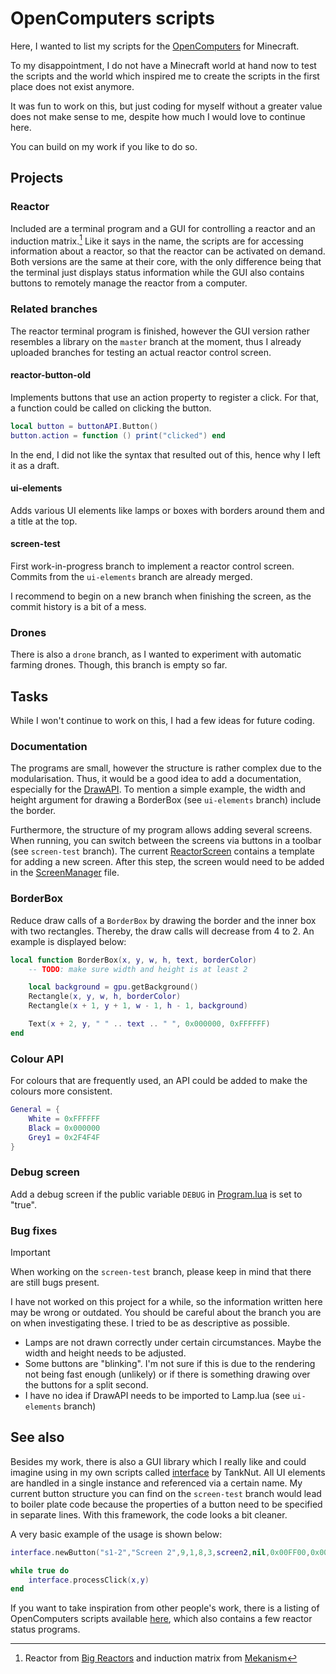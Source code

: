 # OpenComputers scripts

Here, I wanted to list my scripts for the [OpenComputers](https://github.com/MightyPirates/OpenComputers) for Minecraft.

To my disappointment, I do not have a Minecraft world at hand now to test the scripts and the world which inspired me to create the scripts in the first place does not exist anymore.

It was fun to work on this, but just coding for myself without a greater value does not make sense to me, despite how much I would love to continue here.

You can build on my work if you like to do so.

## Projects

### Reactor

Included are a terminal program and a GUI for controlling a reactor and an induction matrix.[^mods] Like it says in the name, the scripts are for accessing information about a reactor, so that the reactor can be activated on demand. Both versions are the same at their core, with the only difference being that the terminal just displays status information while the GUI also contains buttons to remotely manage the reactor from a computer.

### Related branches

The reactor terminal program is finished, however the GUI version rather resembles a library on the `master` branch at the moment, thus I already uploaded branches for testing an actual reactor control screen.

#### reactor-button-old

Implements buttons that use an action property to register a click. For that, a function could be called on clicking the button.

```lua
local button = buttonAPI.Button()
button.action = function () print("clicked") end
```

In the end, I did not like the syntax that resulted out of this, hence why I left it as a draft.

#### ui-elements

Adds various UI elements like lamps or boxes with borders around them and a title at the top.

#### screen-test

First work-in-progress branch to implement a reactor control screen. Commits from the `ui-elements` branch are already merged.

I recommend to begin on a new branch when finishing the screen, as the commit history is a bit of a mess.

### Drones

There is also a `drone` branch, as I wanted to experiment with automatic farming drones. Though, this branch is empty so far.

## Tasks

While I won't continue to work on this, I had a few ideas for future coding.

### Documentation

The programs are small, however the structure is rather complex due to the modularisation. Thus, it would be a good idea to add a documentation, especially for the [DrawAPI](/reactor/gui/Screens/UI/DrawAPI.lua). To mention a simple example, the width and height argument for drawing a BorderBox (see `ui-elements` branch) include the border.

Furthermore, the structure of my program allows adding several screens. When running, you can switch between the screens via buttons in a toolbar (see `screen-test` branch). The current [ReactorScreen](/reactor/gui/Screens/ReactorScreen.lua) contains a template for adding a new screen. After this step, the screen would need to be added in the [ScreenManager](/reactor/gui/Screens/ScreenManager.lua) file.

### BorderBox

Reduce draw calls of a `BorderBox` by drawing the border and the inner box with two rectangles. Thereby, the draw calls will decrease from 4 to 2. An example is displayed below:

```lua
local function BorderBox(x, y, w, h, text, borderColor)
    -- TODO: make sure width and height is at least 2

    local background = gpu.getBackground()
    Rectangle(x, y, w, h, borderColor)
    Rectangle(x + 1, y + 1, w - 1, h - 1, background)

    Text(x + 2, y, " " .. text .. " ", 0x000000, 0xFFFFFF)
end
```

### Colour API

For colours that are frequently used, an API could be added to make the colours more consistent.

```lua
General = {
    White = 0xFFFFFF
    Black = 0x000000
    Grey1 = 0x2F4F4F
}
```

### Debug screen

Add a debug screen if the public variable `DEBUG` in [Program.lua](/reactor/gui/Program.lua) is set to "true".

### Bug fixes

> [!IMPORTANT]  
> When working on the `screen-test` branch, please keep in mind that there are still bugs present.

I have not worked on this project for a while, so the information written here may be wrong or outdated. You should be careful about the branch you are on when investigating these. I tried to be as descriptive as possible.

- Lamps are not drawn correctly under certain circumstances. Maybe the width and height needs to be adjusted.
- Some buttons are "blinking". I'm not sure if this is due to the rendering not being fast enough (unlikely) or if there is something drawing over the buttons for a split second.
- I have no idea if DrawAPI needs to be imported to Lamp.lua (see `ui-elements` branch)

## See also

Besides my work, there is also a GUI library which I really like and could imagine using in my own scripts called [interface](https://github.com/OpenPrograms/MiscPrograms/tree/master/TankNut) by TankNut. All UI elements are handled in a single instance and referenced via a certain name. My current button structure you can find on the `screen-test` branch would lead to boiler plate code because the properties of a button need to be specified in separate lines. With this framework, the code looks a bit cleaner.

A very basic example of the usage is shown below:

```lua
interface.newButton("s1-2","Screen 2",9,1,8,3,screen2,nil,0x00FF00,0x0000FF,1)

while true do
    interface.processClick(x,y)
end
```

If you want to take inspiration from other people's work, there is a listing of OpenComputers scripts available [here](https://openprograms.github.io/), which also contains a few reactor status programs.

[^mods]: Reactor from [Big Reactors](https://ftbwiki.org/Big_Reactors) and induction matrix from [Mekanism](https://wiki.aidancbrady.com/wiki/Main_Page)
